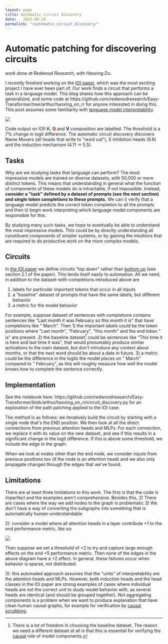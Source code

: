 ```yaml
---
layout: page
title: Automatic circuit discovery
date:   2021-09-19
permalink: "/automatic_circuit_discovery/"
---
```


<h1>Automatic patching for discovering circuits</h1>
<i>work done at Redwood Research, with Haoxing Du</i>.

<p>I recently finished working on the <a href="https://arxiv.org/abs/2211.00593">IOI paper</a>, which was the most exciting project I have ever been part of. Our work finds a circuit that performs a task in a language model. This blog shares how this approach can be generalized, and some code at https://github.com/redwoodresearch/Easy-Transformer/tree/arthur/haoxing_on_rr for anyone interested in doing this. This post assumes some familiarity with <a href="https://transformer-circuits.pub/2021/framework/index.html">language model interpretability</a>.</p>

<img src="https://i.imgur.com/3ONKQBB.png">


Code output on IOI! <b style="color:green;">K</b>, <b style="color:red;">Q</b> and <b style="color:blue;">V</b> composition are labelled. The threshold is a 7% change in logit difference. The automatic circuit discovery discovers Name Movers (all heads that write to "resid out"), S Inhibition heads (8.6) and the induction mechanism (4.11 -> 5.5).

<h2>Tasks</h2>
Why are we studying tasks that language can perform? The most impressive models are trained on diverse datasets, with 50,000 or more distinct tokens. This means that understanding in general what the function of components of these models do is intractable, if not impossible. Instead, <b>consider a "task" defined by a dataset of prompts (see the next section) and single token completions to these prompts.</b> We can i) verify that a language model predicts the correct token completion to all the prompts and then ii) begin work interpreting which language model components are responsible for this.

By studying many such tasks, we hope to eventually be able to understand the most impressive models. This could be by directly understanding all constituent components of simpler systems, or by gaining the intuitions that are required to do productive work on the more complex models.
<h2>Circuits</h2>
In <a href="https://arxiv.org/abs/2211.00593">the IOI paper</a> we define circuits "top down" rather than <a href="https://distill.pub/2020/circuits/zoom-in/">bottom up</a> (see section 2.1 of the paper). This lends itself easily to automation. All we need, in addition to the dataset-with-completions introduced above are 

1) labels for particular important tokens that occur in all inputs
2) a "baseline" dataset of prompts that have the same labels, but different behavior
3) a metric for the model behavior

For example, suppose dataset of sentences with completions contains sentences like "Last month it was February so this month it is" that have completions like " March". Then 1) the important labels could be the token positions where "Last month", "February", "this month" and the end token " is" are present. 2) the baseline dataset[^fn1] could be sentences like "This time it is here and last time it was", that would presumably produce similar activations to the main dataset, but don't introduce any context about months, or that the next word should be about a date in future. 3) a metric could be the difference in the logits the model places on " March" compared to " February", as this will roughly measure how well the model knows how to complete the sentence correctly.

<h2>Implementation</h2>
See the notebook here: https://github.com/redwoodresearch/Easy-Transformer/blob/arthur/haoxing_on_rr/circuit_discovery.py for an exploration of the path patching applied to the IOI case.

The method is as follows: we iteratively build the circuit by starting with a single node that's the END position. We then look at all the direct connections from previous attention heads and MLPs. For each connection, we replace it with its value on the new dataset, and see if this results in a significant change in the logit difference. If this is above some threshold, we include the edge in the graph.

When we look at nodes other than the end node, we consider inputs from previous positions too (if the node is an attention head) and we also only propagate changes through the edges that we've found.
<h2>Limitations</h2>
There are at least three limitations to this work. The first is that the code is imperfect and the examples aren't comprehensive. Besides this, 
2) There are cases where the way we add nodes to the graph is problematic
3) We don't have a way of converting the subgraphs into something that is automatically human-understandable

2): consider a model where all attention heads in a layer contribute +1 to the end performance metric, like so:

<img src="https://i.imgur.com/LxQ0NCC.png">


Then suppose we set a threshold of +2 to try and capture large enough effects on the end +5 performance metric. Then none of the edges in the above diagram have a +2 effect. In general, these failures occur when behavior is sparse, not distributed.

3): this automated approach assumes that the "units" of interpretability are the attention heads and MLPs. However, both induction heads and the head classes in the IOI paper are strong examples of cases where individual heads are not the correct unit to study model behavior with, as several heads are identical (and should be grouped together). Not aggregating components is a problem when we want to produce explanation that have clean human causal graphs, for example for verification by <a href="https://static1.squarespace.com/static/6114773bd7f9917b7ae4ef8d/t/6364a036f9da3316ac793f56/1667539011553/causal-scrubbing">causal scrubbing</a>.

[^fn1]: There is a lot of freedom in choosing the baseline dataset. The reason we need a different dataset at all is that this is essential for verifying the <a href="https://en.wikipedia.org/wiki/The_Book_of_Why#Chapter_1:_The_Ladder_of_Causation">causal</a> role of model components.